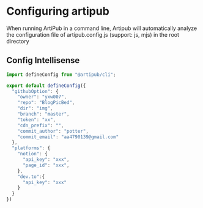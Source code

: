 # Configuring artipub

When running ArtiPub in a command line, Artipub will automatically analyze the configuration file of artipub.config.js (support: js, mjs) in the root directory


## Config Intellisense

```javascript
import defineConfig from "@artipub/cli";

export default defineConfig({
  "githubOption": {
    "owner": "yxw007",
    "repo": "BlogPicBed",
    "dir": "img",
    "branch": "master",
    "token": "xx",
    "cdn_prefix": "",
    "commit_author": "potter",
    "commit_email": "aa4790139@gmail.com"
  },
  "platforms": {
    "notion": {
      "api_key": "xxx",
      "page_id": "xxx",
    },
    "dev.to":{
      "api_key": "xxx"
    }
  }
})
```
